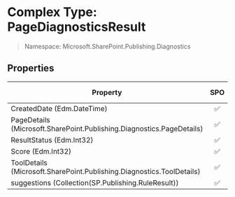 # Complex Type: PageDiagnosticsResult

> Namespace: Microsoft.SharePoint.Publishing.Diagnostics

## Properties

Property | SPO | SP 2019 | SP 2016 | SP 2013
----------|:---:|:-------:|:-------:|:-------:
CreatedDate (Edm.DateTime) | ✅ | ❌ | ❌ | ❌
PageDetails (Microsoft.SharePoint.Publishing.Diagnostics.PageDetails) | ✅ | ❌ | ❌ | ❌
ResultStatus (Edm.Int32) | ✅ | ❌ | ❌ | ❌
Score (Edm.Int32) | ✅ | ❌ | ❌ | ❌
ToolDetails (Microsoft.SharePoint.Publishing.Diagnostics.ToolDetails) | ✅ | ❌ | ❌ | ❌
suggestions (Collection(SP.Publishing.RuleResult)) | ✅ | ❌ | ❌ | ❌